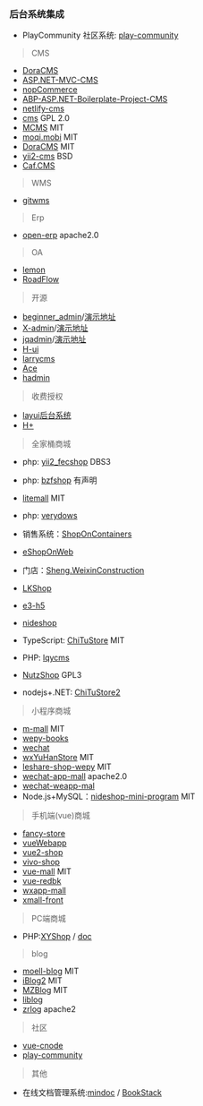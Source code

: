 ### 后台系统集成

- PlayCommunity 社区系统: [play-community](https://github.com/playcommunity/play-community)

> CMS

- [DoraCMS](https://github.com/doramart/DoraCMS)
- [ASP.NET-MVC-CMS](https://github.com/SeriaWei/ASP.NET-MVC-CMS)
- [nopCommerce](https://github.com/nopSolutions/nopCommerce)
- [ABP-ASP.NET-Boilerplate-Project-CMS](https://github.com/Jimmey-Jiang/ABP-ASP.NET-Boilerplate-Project-CMS)
- [netlify-cms](https://github.com/netlify/netlify-cms)
- [cms](https://github.com/jsix/cms) GPL 2.0
- [MCMS](https://github.com/ming-soft/MCMS) MIT
- [moqi.mobi](https://github.com/phodal/moqi.mobi) MIT
- [DoraCMS](https://github.com/doramart/DoraCMS) MIT
- [yii2-cms](https://github.com/yiichina/yii2-cms) BSD
- [Caf.CMS](https://github.com/crazyants/Caf.CMS)

> WMS

- [gitwms](https://github.com/hechenqingyuan/gitwms)


> Erp

- [open-erp](https://github.com/firebata/open-erp) apache2.0


> OA

- [lemon](https://github.com/xuhuisheng/lemon)
- [RoadFlow](https://github.com/Siyy/RoadFlow)

> 开源

- [beginner_admin](https://gitee.com/besteasyteam/beginner_admin)/[演示地址](http://m.zhengjinfan.cn/)
- [X-admin](https://gitee.com/daniuit/X-admin/tree/V1.0/)/[演示地址](http://x.xuebingsi.com/)
- [jqadmin](https://gitee.com/jqcool/jqadmin)/[演示地址](https://jqadmin.jqcool.net/)
- [H-ui](http://www.h-ui.net/H-ui.admin.shtml)
- [larrycms](https://github.com/larryqin/larrycms)
- [Ace](https://github.com/bopoda/ace)
- [hadmin](https://github.com/huangyaoxin/hAdmin)

> 收费授权

- [layui后台系统](http://yanshi.sucaihuo.com/modals/32/3252/demo/)
- [H+](http://www.zi-han.net)


> 全家桶商城

- php: [yii2_fecshop](https://github.com/fecshop/yii2_fecshop) DBS3
- php: [bzfshop](https://github.com/bzfshop-net/bzfshop) 有声明
- [litemall](https://github.com/linlinjava/litemall) MIT
- php: [verydows](https://github.com/Verytops/verydows)


- 销售系统：[ShopOnContainers](https://github.com/dotnet-architecture/eShopOnContainers)
- [eShopOnWeb](https://github.com/dotnet-architecture/eShopOnWeb)
- 门店：[Sheng.WeixinConstruction](https://github.com/iccb1013/Sheng.WeixinConstruction)
- [LKShop](https://github.com/Shuyun123/LKShop)
- [e3-h5](https://github.com/huihoo/e3-h5)
- [nideshop](https://github.com/tumobi/nideshop)
- TypeScript: [ChiTuStore](https://github.com/ansiboy/ChiTuStore) MIT
- PHP: [lqycms](https://github.com/Fanli2012/lqycms)
- [NutzShop](https://github.com/Wizzercn/NutzShop) GPL3
- nodejs+.NET: [ChiTuStore2](https://github.com/maishumaishu/ChiTuStore2)


> 小程序商城

- [m-mall](https://github.com/skyvow/m-mall) MIT
- [wepy-books](https://github.com/KingJeason/wepy-books)
- [wechat](https://github.com/htmlk/wechat)
- [wxYuHanStore](https://github.com/dyq086/wxYuHanStore) MIT
- [leshare-shop-wepy](https://github.com/coolhwm/leshare-shop-wepy) MIT
- [wechat-app-mall](https://github.com/EastWorld/wechat-app-mall) apache2.0
- [wechat-weapp-mal](https://github.com/liuxuanqiang/wechat-weapp-mall)
- Node.js+MySQL：[nideshop-mini-program](https://github.com/tumobi/nideshop-mini-program) MIT


> 手机端(vue)商城

- [fancy-store](https://github.com/czero1995/fancy-store)
- [vueWebapp](https://github.com/vincentSea/vueWebapp)
- [vue2-shop](https://github.com/nemo-tree/vue2-shop)
- [vivo-shop](https://github.com/Mynameisfwk/vivo-shop)
- [vue-mall](https://github.com/yucccc/vue-mall) MIT
- [vue-redbk](https://github.com/wenqiii/vue-redbk)
- [wxapp-mall](https://github.com/lin-xin/wxapp-mall)
- [xmall-front](https://github.com/Exrick/xmall-front)


> PC端商城

- PHP:[XYShop](https://github.com/freedomlizhigang/XYShop) / [doc](https://www.kancloud.cn/li2016/xiyi-manage-help/432741)


> blog

- [moell-blog](https://github.com/moell-peng/moell-blog) MIT
- [iBlog2](https://github.com/eshengsky/iBlog2) MIT
- [MZBlog](https://github.com/qihangnet/MZBlog) MIT
- [liblog](https://github.com/livisky/liblog)
- [zrlog](https://github.com/94fzb/zrlog) apache2


> 社区

- [vue-cnode](https://github.com/microzz/vue-cnode)
- [play-community](https://github.com/playcommunity/play-community)


> 其他

- 在线文档管理系统:[mindoc](https://github.com/lifei6671/mindoc) / [BookStack](https://github.com/TruthHun/BookStack)